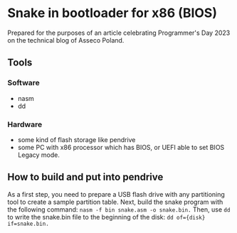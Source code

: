 # Snake in bootloader for x86 (BIOS)
Prepared for the purposes of an article celebrating Programmer's Day 2023 on the technical blog of Asseco Poland.


## Tools
### Software
- nasm
- dd

### Hardware
- some kind of flash storage like pendrive
- some PC with x86 processor which has BIOS, or UEFI able to set BIOS Legacy mode.

## How to build and put into pendrive
As a first step, you need to prepare a USB flash drive with any partitioning tool to create a sample partition table. Next, build the snake program with the following command: ```nasm -f bin snake.asm -o snake.bin.``` 
Then, use `dd` to write the snake.bin file to the beginning of the disk: 
```dd of={disk} if=snake.bin.```